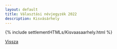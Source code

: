 ```yaml
---
layout: default
title: Választási névjegyzék 2022
description: Kisvásárhely
---
```


{% include settlementHTMLs/Kisvaasaarhely.html %}

[Vissza](./)